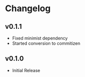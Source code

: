 # Changelog

## v0.1.1

- Fixed minimist dependency
- Started conversion to commitizen

## v0.1.0

- Initial Release
